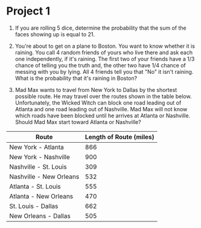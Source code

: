 # Project 1

1. If you are rolling 5 dice, determine the probability that the sum of the faces showing up is equal to 21.

2. You're about to get on a plane to Boston. You want to know whether it is raining. You call 4 random friends of yours who live there and ask each one independently, if it's raining. The first two of your friends have a 1/3 chance of telling you the truth and, the other two have 1/4 chance of messing with you by lying. All 4 friends tell you that "No" it isn't raining. What is the probability that it's raining in Boston?

3. Mad Max wants to travel from New York to Dallas by the shortest possible route. He may travel over the routes shown in the table below. Unfortunately, the Wicked Witch can block one road leading out of Atlanta and one road leading out of Nashville. Mad Max will not know which roads have been blocked until he arrives at Atlanta or Nashville. Should Mad Max start toward Atlanta or Nashville?

| Route                                            | Length of Route (miles) |
| ------------------------------------------------ | ----------------------- |
| New York - Atlanta                               | 866                     |
| New York - Nashville | 900                     |
| Nashville - St. Louis                            | 309                     |
| Nashville - New Orleans                          | 532                     |
| Atlanta - St. Louis                              | 555                     |
| Atlanta - New Orleans                            | 470                     |
| St. Louis - Dallas                               | 662                     |
| New Orleans - Dallas                             | 505                     |
